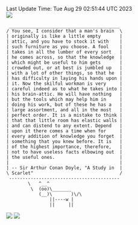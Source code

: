 Last Update Time: 
Tue Aug 29 02:51:44 UTC 2023
<br>![](https://img.shields.io/badge/%E5%A4%A7%E5%AE%B6-%E5%AE%89%E5%AE%89-green)<br>
```
 _________________________________________
/ You see, I consider that a man's brain  \
| originally is like a little empty       |
| attic, and you have to stock it with    |
| such furniture as you choose. A fool    |
| takes in all the lumber of every sort   |
| he comes across, so that the knowledge  |
| which might be useful to him gets       |
| crowded out, or at best is jumbled up   |
| with a lot of other things, so that he  |
| has difficulty in laying his hands upon |
| it. Now the skilful workman is very     |
| careful indeed as to what he takes into |
| his brain-attic. He will have nothing   |
| but the tools which may help him in     |
| doing his work, but of these he has a   |
| large assortment, and all in the most   |
| perfect order. It is a mistake to think |
| that that little room has elastic walls |
| and can distend to any extent. Depend   |
| upon it there comes a time when for     |
| every addition of knowledge you forget  |
| something that you knew before. It is   |
| of the highest importance, therefore,   |
| not to have useless facts elbowing out  |
| the useful ones.                        |
|                                         |
| -- Sir Arthur Conan Doyle, "A Study in  |
\ Scarlet"                                /
 -----------------------------------------
        \   ^__^
         \  (oo)\_______
            (__)\       )\/\
                ||----w |
                ||     ||
```
![](https://github-readme-stats.vercel.app/api?username=chenlitw)
![](https://github-readme-stats.vercel.app/api/top-langs/?username=chenlitw)
